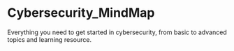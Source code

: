 # Cybersecurity_MindMap
Everything you need to get started in cybersecurity, from basic to advanced topics and learning resource.
